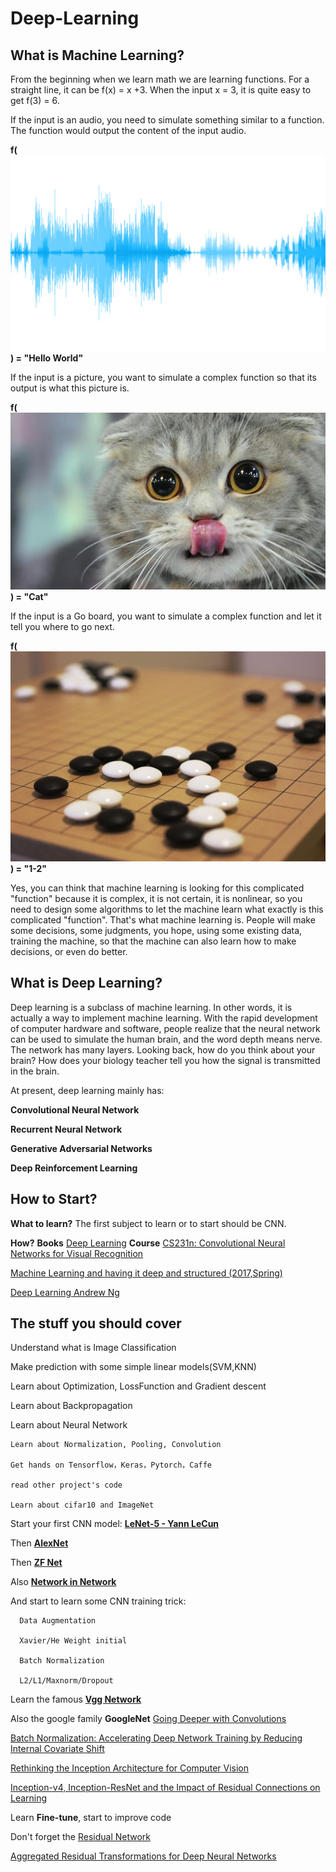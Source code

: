 # Deep-Learning

## What is Machine Learning?
From the beginning when we learn math we are learning functions. For a straight line, it can be f(x) = x +3. When the input x = 3, it is quite easy to get f(3) = 6.

If the input is an audio, you need to simulate something similar to a function. The function would output the content of the input audio.

**f(![image](https://github.com/mattliu777/Deep-Learning/blob/master/image/audioicon_e4_rel.jpg)) = "Hello World"**

If the input is a picture, you want to simulate a complex function so that its output is what this picture is.

**f(![image](https://github.com/mattliu777/Deep-Learning/blob/master/image/p0517py6.jpg)) = "Cat"**

If the input is a Go board, you want to simulate a complex function and let it tell you where to go next.

**f(![image](https://github.com/mattliu777/Deep-Learning/blob/master/image/main-qimg-db601a17da862a35f8ad006aa70e96f1-c.jpg)) = "1-2"**

Yes, you can think that machine learning is looking for this complicated "function" because it is complex, it is not certain, it is nonlinear, so you need to design some algorithms to let the machine learn what exactly is this complicated "function". That's what machine learning is. People will make some decisions, some judgments, you hope, using some existing data, training the machine, so that the machine can also learn how to make decisions, or even do better.

## What is Deep Learning?
Deep learning is a subclass of machine learning. In other words, it is actually a way to implement machine learning. With the rapid development of computer hardware and software, people realize that the neural network can be used to simulate the human brain, and the word depth means nerve. The network has many layers. Looking back, how do you think about your brain? How does your biology teacher tell you how the signal is transmitted in the brain.

At present, deep learning mainly has:

**Convolutional Neural Network**

**Recurrent Neural Network**

**Generative Adversarial Networks**

**Deep Reinforcement Learning**

## How to Start?
**What to learn?** The first subject to learn or to start should be CNN.

**How?** 
  **Books**
    [Deep Learning](http://www.deeplearningbook.org/)
  **Course**
   [CS231n: Convolutional Neural Networks for Visual Recognition](http://cs231n.stanford.edu/)
    
   [Machine Learning and having it deep and structured (2017,Spring)](http://speech.ee.ntu.edu.tw/~tlkagk/courses_MLDS17.html)
    
   [Deep Learning Andrew Ng](https://www.coursera.org/specializations/deep-learning)

## The stuff you should cover

  Understand what is Image Classification
  
  Make prediction with some simple linear models(SVM,KNN)
  
  Learn about Optimization, LossFunction and Gradient descent
  
  Learn about Backpropagation
  
  Learn about Neural Network
  
    Learn about Normalization, Pooling, Convolution
  
    Get hands on Tensorflow，Keras，Pytorch，Caffe
    
    read other project's code
    
    Learn about cifar10 and ImageNet
  
  Start your first CNN model: **[LeNet-5 - Yann LeCun](http://yann.lecun.com/exdb/lenet/)**
  
  Then **[AlexNet](https://papers.nips.cc/paper/4824-imagenet-classification-with-deep-convolutional-neural-networks)**
  
  Then **[ZF Net](https://arxiv.org/abs/1311.2901)**
  
  Also **[Network in Network](https://arxiv.org/abs/1312.4400)**
  
  And start to learn some CNN training trick:
      
      Data Augmentation
      
      Xavier/He Weight initial
      
      Batch Normalization
      
      L2/L1/Maxnorm/Dropout
      
  Learn the famous **[Vgg Network](https://arxiv.org/abs/1409.1556)**
  
  Also the google family **GoogleNet**
   [Going Deeper with Convolutions](https://arxiv.org/abs/1409.4842)
      
   [Batch Normalization: Accelerating Deep Network Training by Reducing Internal Covariate Shift](https://arxiv.org/abs/1502.03167)
      
   [ Rethinking the Inception Architecture for Computer Vision](https://arxiv.org/abs/1512.00567)
      
   [ Inception-v4, Inception-ResNet and the Impact of Residual Connections on Learning](https://arxiv.org/abs/1602.07261)
      
  Learn **Fine-tune**, start to improve code
  
  Don't forget the [Residual Network](https://arxiv.org/abs/1512.03385)
  
  [Aggregated Residual Transformations for Deep Neural Networks](https://arxiv.org/abs/1611.05431)
  
  
      
